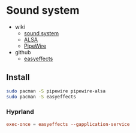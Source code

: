 # Sound system

- wiki
  - [sound system](https://wiki.archlinux.org/title/Sound_system)
  - [ALSA](https://wiki.archlinux.org/title/Advanced_Linux_Sound_Architecture)
  - [PipeWire](https://wiki.archlinux.org/title/PipeWire)
- github
  - [easyeffects](https://github.com/wwmm/easyeffects)

## Install

```bash
sudo pacman -S pipewire pipewire-alsa
sudo pacman -S easyeffects
```

### Hyprland

```conf
exec-once = easyeffects --gapplication-service
```

